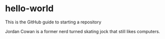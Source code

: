 # hello-world
This is the GitHub guide to starting a repository

Jordan Cowan is a former nerd turned skating jock that still likes computers.
